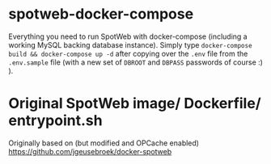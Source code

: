 # spotweb-docker-compose
Everything you need to run SpotWeb with docker-compose (including a working MySQL backing database instance). Simply type `docker-compose build && docker-compose up -d` after copying over the `.env` file from the `.env.sample` file (with a new set of `DBROOT` and `DBPASS` passwords of course :) ).


# Original SpotWeb image/ Dockerfile/ entrypoint.sh

Originally based on (but modified and OPCache enabled) https://github.com/jgeusebroek/docker-spotweb
